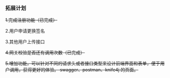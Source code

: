 ### 拓展计划

~~1.完成注册功能（已完成）~~

2.用户申请更换签名

3.其他用户上传接口

~~4.网关校验是否还有调用次数（已完成）~~

~~5.增加功能，可以针对不同的请求头或者接口类型来设计前端界面和表单，便于用户调用，获得更好的体验。 swagger、postman、knife4j 的页面。~~
